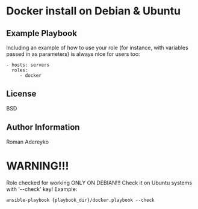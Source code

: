 Docker install on Debian & Ubuntu
=================================

Example Playbook
----------------

Including an example of how to use your role (for instance, with variables passed in as parameters) is always nice for users too:

    - hosts: servers
      roles:
         - docker

License
-------

BSD

Author Information
------------------

Roman Adereyko

WARNING!!!
==========

Role checked for working ONLY ON DEBIAN!!!
Check it on Ubuntu systems with '--check' key!
Example:

    ansible-playbook {playbook_dir}/docker.playbook --check
